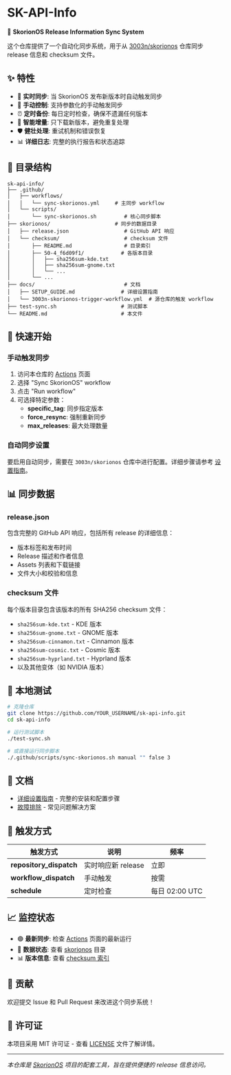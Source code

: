 # SK-API-Info

🚀 **SkorionOS Release Information Sync System**

这个仓库提供了一个自动化同步系统，用于从 [3003n/skorionos](https://github.com/3003n/skorionos) 仓库同步 release 信息和 checksum 文件。

## ✨ 特性

- 🔄 **实时同步**: 当 SkorionOS 发布新版本时自动触发同步
- 🎯 **手动控制**: 支持参数化的手动触发同步
- ⏰ **定时备份**: 每日定时检查，确保不遗漏任何版本
- 📁 **智能增量**: 只下载新版本，避免重复处理
- 🛡️ **健壮处理**: 重试机制和错误恢复
- 📊 **详细日志**: 完整的执行报告和状态追踪

## 📂 目录结构

```
sk-api-info/
├── .github/
│   ├── workflows/
│   │   └── sync-skorionos.yml     # 主同步 workflow
│   └── scripts/
│       └── sync-skorionos.sh         # 核心同步脚本
├── skorionos/                     # 同步的数据目录
│   ├── release.json                  # GitHub API 响应
│   └── checksum/                     # checksum 文件
│       ├── README.md                 # 目录索引
│       ├── 50-4_f6d09f1/            # 各版本目录
│       │   ├── sha256sum-kde.txt
│       │   ├── sha256sum-gnome.txt
│       │   └── ...
│       └── ...
├── docs/                             # 文档
│   ├── SETUP_GUIDE.md               # 详细设置指南
│   └── 3003n-skorionos-trigger-workflow.yml  # 源仓库的触发 workflow
├── test-sync.sh                     # 测试脚本
└── README.md                        # 本文件
```

## 🚀 快速开始

### 手动触发同步

1. 访问本仓库的 [Actions](../../actions) 页面
2. 选择 "Sync SkorionOS" workflow
3. 点击 "Run workflow"
4. 可选择特定参数：
   - **specific_tag**: 同步指定版本
   - **force_resync**: 强制重新同步
   - **max_releases**: 最大处理数量

### 自动同步设置

要启用自动同步，需要在 `3003n/skorionos` 仓库中进行配置。详细步骤请参考 [设置指南](docs/SETUP_GUIDE.md)。

## 📊 同步数据

### release.json

包含完整的 GitHub API 响应，包括所有 release 的详细信息：
- 版本标签和发布时间
- Release 描述和作者信息
- Assets 列表和下载链接
- 文件大小和校验和信息

### checksum 文件

每个版本目录包含该版本的所有 SHA256 checksum 文件：
- `sha256sum-kde.txt` - KDE 版本
- `sha256sum-gnome.txt` - GNOME 版本
- `sha256sum-cinnamon.txt` - Cinnamon 版本
- `sha256sum-cosmic.txt` - Cosmic 版本
- `sha256sum-hyprland.txt` - Hyprland 版本
- 以及其他变体（如 NVIDIA 版本）

## 🔧 本地测试

```bash
# 克隆仓库
git clone https://github.com/YOUR_USERNAME/sk-api-info.git
cd sk-api-info

# 运行测试脚本
./test-sync.sh

# 或直接运行同步脚本
./.github/scripts/sync-skorionos.sh manual "" false 3
```

## 📖 文档

- [详细设置指南](docs/SETUP_GUIDE.md) - 完整的安装和配置步骤
- [故障排除](docs/SETUP_GUIDE.md#🔧-故障排除) - 常见问题解决方案

## 🔄 触发方式

| 触发方式 | 说明 | 频率 |
|---------|------|------|
| **repository_dispatch** | 实时响应新 release | 立即 |
| **workflow_dispatch** | 手动触发 | 按需 |
| **schedule** | 定时检查 | 每日 02:00 UTC |

## 📈 监控状态

- 🟢 **最新同步**: 检查 [Actions](../../actions) 页面的最新运行
- 📁 **数据状态**: 查看 [skorionos](skorionos/) 目录
- 📊 **版本信息**: 查看 [checksum 索引](skorionos/checksum/README.md)

## 🤝 贡献

欢迎提交 Issue 和 Pull Request 来改进这个同步系统！

## 📄 许可证

本项目采用 MIT 许可证 - 查看 [LICENSE](LICENSE) 文件了解详情。

---

*本仓库是 [SkorionOS](https://github.com/3003n/skorionos) 项目的配套工具，旨在提供便捷的 release 信息访问。*
